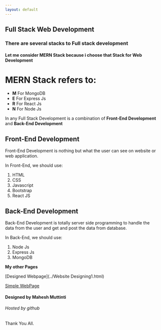 ```yaml
---
layout: default
---
```


## Full Stack Web Development

### There are several stacks to Full stack development

#### Let me consider MERN Stack because i choose that Stack for Web Development

# MERN Stack refers to:

- **M** For MongoDB
- **E** For Express Js
- **R** For React Js
- **N** For Node Js

In any Full Stack Development is a combination of **Front-End Development** and **Back-End Development**

## Front-End Development

Front-End Development is nothing but what the user can see on website or web application.

In Front-End, we should use:

1. HTML
2. CSS
3. Javascript
4. Bootstrap
5. React JS

## Back-End Development

Back-End Development is totally server side programming to handle the data from the user and get and post the data from database.

In Back-End, we should use:

1. Node Js
2. Express Js
3. MongoDB

**My other Pages**

[Designed Webpage](../Website Designing1.html)

[Simple WebPage](../WebPage1.html)

#### Designed by Mahesh Muttinti

###### Hosted by github

Thank You All.

